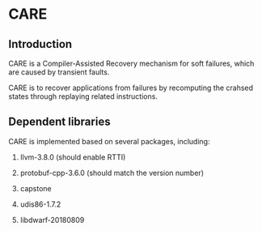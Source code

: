 # CARE

## Introduction

CARE is a Compiler-Assisted Recovery mechanism for soft failures, which
are caused by transient faults.

CARE is to recover applications from failures by recomputing the crahsed states through replaying related instructions.

## Dependent libraries

CARE is implemented based on several packages, including:

1. llvm-3.8.0 (should enable RTTI)

2. protobuf-cpp-3.6.0 (should match the version number)

3. capstone

4. udis86-1.7.2

5. libdwarf-20180809


